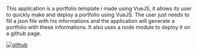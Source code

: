 This application is a portfolio template i made using VueJS, it allows its user to quickly make and deploy a portfolio using VueJS. The user just needs to fill a json file with his informations and the application will generate a portfolio with these informations. It also uses a node module to deploy it on a github page. 

[![github](https://img.shields.io/badge/Get%20on-Github-lightgrey?style=for-the-badge&logo=github)](https://github.com/GreyHopes/vueportfolio)
